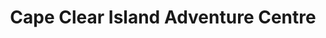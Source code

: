 ---
title: "Cape Clear Island Adventure Centre"
address: "Cape Clear Island, Skibbereen, Co. Cork"
tel: "+353 (0)28 39 198"
county: "Cork"
category: "Sailing"
type: "Content"
lat: "51.43318176269531"
lng: "-9.495702743530273"
---